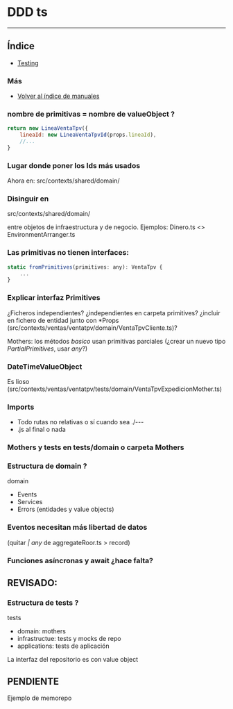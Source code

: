 # DDD ts

---

## Índice

- [Testing](./testing.md)

### Más

- [Volver al índice de manuales](../README.md)



### nombre de primitivas = nombre de valueObject ? 
```js
return new LineaVentaTpv({
    lineaId: new LineaVentaTpvId(props.lineaId),
    //...
}
```

### Lugar donde poner los Ids más usados
Ahora en: 
src/contexts/shared/domain/

### Disinguir en

src/contexts/shared/domain/

entre objetos de infraestructura y de negocio. Ejemplos: Dinero.ts <> EnvironmentArranger.ts

### Las primitivas no tienen interfaces:
```js
static fromPrimitives(primitives: any): VentaTpv {
    ...
}
```
### Explicar interfaz Primitives
¿Ficheros independientes? ¿independientes en carpeta primitives? ¿incluir en fichero de entidad junto con *Props (src/contexts/ventas/ventatpv/domain/VentaTpvCliente.ts)?

Mothers: los métodos _basico_ usan primitivas parciales (¿crear un nuevo tipo _PartialPrimitives_, usar _any_?)

### DateTimeValueObject
Es lioso (src/contexts/ventas/ventatpv/tests/domain/VentaTpvExpedicionMother.ts)

### Imports
+ Todo rutas no relativas o sí cuando sea ./---
+ .js al final o nada

### Mothers y tests en tests/domain o carpeta Mothers

### Estructura de domain ?
domain
+ Events
+ Services
+ Errors
(entidades y value objects)


### Eventos necesitan más libertad de datos
(quitar _| any_ de aggregateRoor.ts > record)

### Funciones asíncronas y await ¿hace falta?

## REVISADO:

### Estructura de tests ?
tests
+ domain: mothers
+ infrastructue: tests y mocks de repo
+ applications: tests de aplicación

La interfaz del repositorio es con value object



## PENDIENTE
Ejemplo de memorepo
